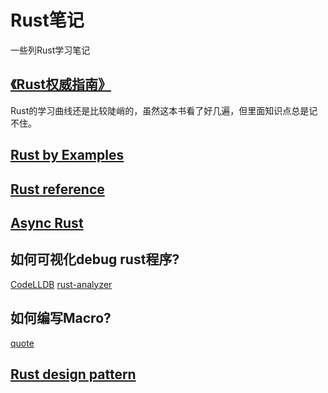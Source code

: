 Rust笔记
=======
一些列Rust学习笔记

## [《Rust权威指南》](./the_rust_programming_language/index.md)

  Rust的学习曲线还是比较陡峭的，虽然这本书看了好几遍，但里面知识点总是记不住。

## [Rust by Examples](https://rustwiki.org/zh-CN/rust-by-example/index.html)

## [Rust reference](https://minstrel1977.gitee.io/rust-reference/introduction.html)
## [Async Rust](./async.md)


## 如何可视化debug rust程序?

[CodeLLDB](https://marketplace.visualstudio.com/items?itemName=vadimcn.vscode-lldb)
[rust-analyzer](https://marketplace.visualstudio.com/items?itemName=matklad.rust-analyzer)

## 如何编写Macro?

[quote](https://github.com/dtolnay/quote)

## [Rust design pattern](https://rust-unofficial.github.io/patterns/)